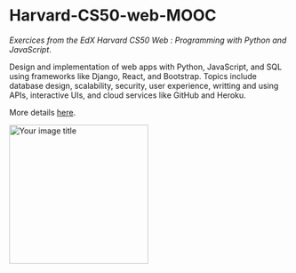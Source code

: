 # Harvard-CS50-web-MOOC
<em>Exercices from the EdX Harvard CS50 Web : Programming with Python and JavaScript</em>. 


Design and implementation of web apps with Python, JavaScript, and SQL using frameworks like Django, React, and Bootstrap. Topics include database design, scalability, security, user experience, writting and using APIs, interactive UIs, and cloud services like GitHub and Heroku.

More details <a href="https://online-learning.harvard.edu/course/cs50s-web-programming-python-and-javascript?delta=0">here</a>.

<img src="https://maketime.blog/wp-content/uploads/2020/02/harvard-university-vector-logo-600x161.png" alt="Your image title" width="250"/>
